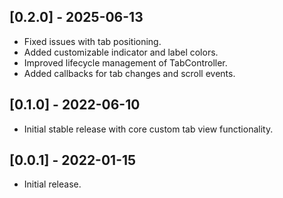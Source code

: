 ## [0.2.0] - 2025-06-13

- Fixed issues with tab positioning.
- Added customizable indicator and label colors.
- Improved lifecycle management of TabController.
- Added callbacks for tab changes and scroll events.

## [0.1.0] - 2022-06-10

- Initial stable release with core custom tab view functionality.

## [0.0.1] - 2022-01-15

- Initial release.
